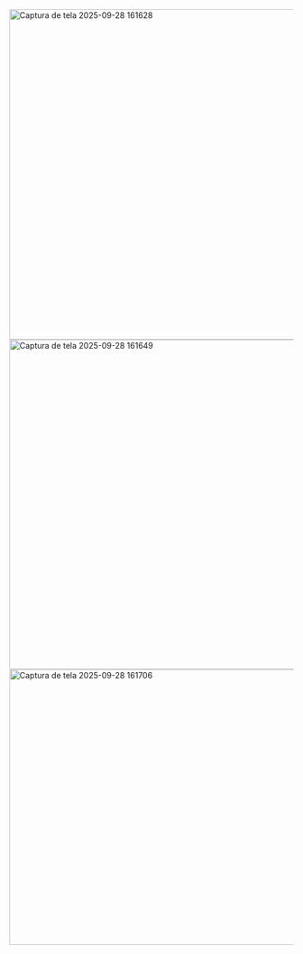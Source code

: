 <img width="1348" height="585" alt="Captura de tela 2025-09-28 161628" src="https://github.com/user-attachments/assets/bb385f67-2e7d-4e67-afe7-f384f5551038" />
<img width="1350" height="584" alt="Captura de tela 2025-09-28 161649" src="https://github.com/user-attachments/assets/dc3f1d80-2884-450f-8261-d2677b01d529" />
<img width="659" height="488" alt="Captura de tela 2025-09-28 161706" src="https://github.com/user-attachments/assets/f1dc6956-b8c6-463b-ac45-872369934a15" />
